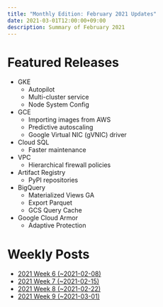 ```yaml
---
title: "Monthly Edition: February 2021 Updates"
date: 2021-03-01T12:00:00+09:00
description: Summary of February 2021
---
```


# Featured Releases
- GKE
    - Autopilot
    - Multi-cluster service
    - Node System Config
- GCE
    - Importing images from AWS
    - Predictive autoscaling
    - Google Virtual NIC (gVNIC) driver
- Cloud SQL
    - Faster maintenance
- VPC
    - Hierarchical firewall policies
- Artifact Registry
    - PyPI repositories
- BigQuery
    - Materialized Views GA
    - Export Parquet
    - GCS Query Cache
- Google Cloud Armor
    - Adaptive Protection

# Weekly Posts

- [2021 Week 6 (~2021-02-08)](/posts/2021-02-08/)
- [2021 Week 7 (~2021-02-15)](/posts/2021-02-15/)
- [2021 Week 8 (~2021-02-22)](/posts/2021-02-22/)
- [2021 Week 9 (~2021-03-01)](/posts/2021-03-01/)
